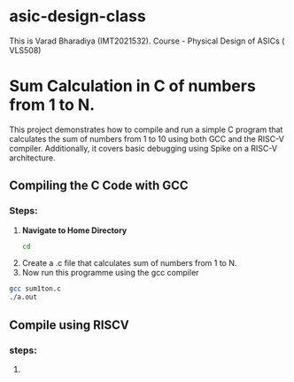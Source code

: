 # asic-design-class
This is Varad Bharadiya (IMT2021532). Course - Physical Design of ASICs ( VLS508)

# Sum Calculation in C of numbers from 1 to N.

This project demonstrates how to compile and run a simple C program that calculates the sum of numbers from 1 to 10 using both GCC and the RISC-V compiler. Additionally, it covers basic debugging using Spike on a RISC-V architecture.

## Compiling the C Code with GCC

### Steps:

1. **Navigate to Home Directory**
   ```bash
   cd
2. Create a .c file that calculates sum of numbers from 1 to N.
3. Now run this programme using the gcc compiler
   
 ```bash
gcc sum1ton.c
./a.out
```

## Compile using RISCV

### steps:
1. 

   


